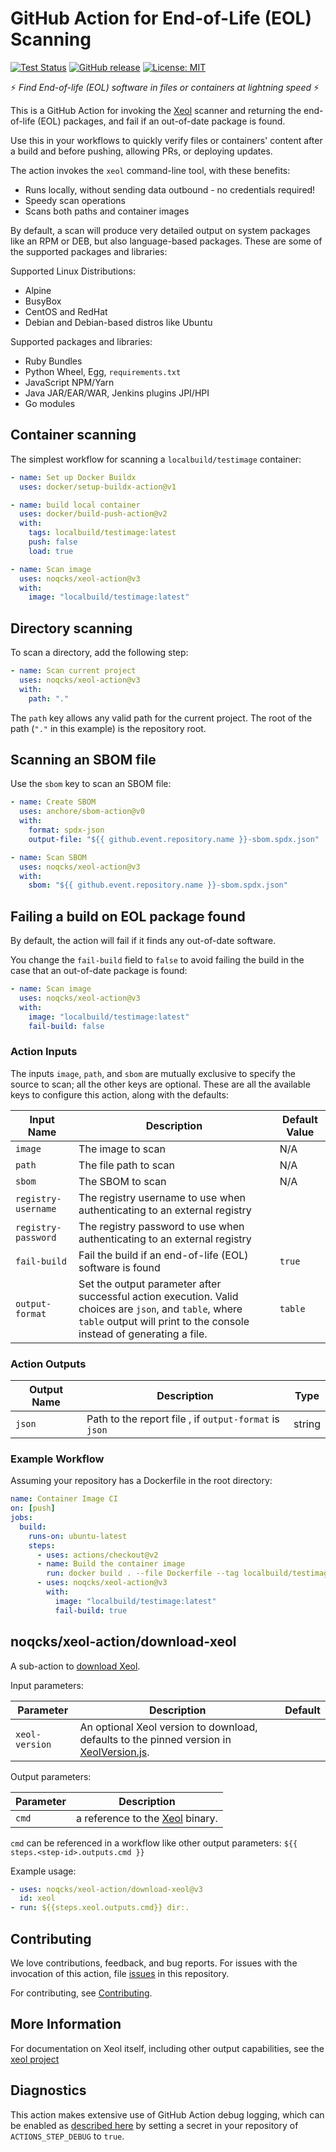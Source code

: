 # GitHub Action for End-of-Life (EOL) Scanning

[![Test Status][test-img]][test]
[![GitHub release](https://img.shields.io/github/release/noqcks/xeol-action.svg)](https://github.com/noqcks/xeol-action/releases/latest)
[![License: MIT](https://img.shields.io/github/license/noqcks/xeol-action)](https://img.shields.io/github/license/noqcks/xeol-action)

:zap: _Find End-of-life (EOL) software in files or containers at lightning speed_ :zap:

This is a GitHub Action for invoking the [Xeol](https://github.com/noqcks/xeol) scanner and returning the end-of-life (EOL) packages,
and fail if an out-of-date package is found.

Use this in your workflows to quickly verify files or containers' content after a build and before pushing, allowing PRs, or deploying updates.

The action invokes the `xeol` command-line tool, with these benefits:

- Runs locally, without sending data outbound - no credentials required!
- Speedy scan operations
- Scans both paths and container images

By default, a scan will produce very detailed output on system packages like an RPM or DEB, but also language-based packages. These are some of the supported packages and libraries:

Supported Linux Distributions:

- Alpine
- BusyBox
- CentOS and RedHat
- Debian and Debian-based distros like Ubuntu

Supported packages and libraries:

- Ruby Bundles
- Python Wheel, Egg, `requirements.txt`
- JavaScript NPM/Yarn
- Java JAR/EAR/WAR, Jenkins plugins JPI/HPI
- Go modules

## Container scanning

The simplest workflow for scanning a `localbuild/testimage` container:

```yaml
- name: Set up Docker Buildx
  uses: docker/setup-buildx-action@v1

- name: build local container
  uses: docker/build-push-action@v2
  with:
    tags: localbuild/testimage:latest
    push: false
    load: true

- name: Scan image
  uses: noqcks/xeol-action@v3
  with:
    image: "localbuild/testimage:latest"
```

## Directory scanning

To scan a directory, add the following step:

```yaml
- name: Scan current project
  uses: noqcks/xeol-action@v3
  with:
    path: "."
```

The `path` key allows any valid path for the current project. The root of the path (`"."` in this example) is the repository root.

## Scanning an SBOM file

Use the `sbom` key to scan an SBOM file:

```yaml
- name: Create SBOM
  uses: anchore/sbom-action@v0
  with:
    format: spdx-json
    output-file: "${{ github.event.repository.name }}-sbom.spdx.json"

- name: Scan SBOM
  uses: noqcks/xeol-action@v3
  with:
    sbom: "${{ github.event.repository.name }}-sbom.spdx.json"
```

## Failing a build on EOL package found

By default, the action will fail if it finds any out-of-date software.

You change the `fail-build` field to `false` to avoid failing the build in the case that an out-of-date package is found:

```yaml
- name: Scan image
  uses: noqcks/xeol-action@v3
  with:
    image: "localbuild/testimage:latest"
    fail-build: false
```

### Action Inputs

The inputs `image`, `path`, and `sbom` are mutually exclusive to specify the source to scan; all the other keys are optional. These are all the available keys to configure this action, along with the defaults:

| Input Name          | Description                                                                                                                                                                                                                                                      | Default Value |
| ------------------- | ---------------------------------------------------------------------------------------------------------------------------------------------------------------------------------------------------------------------------------------------------------------- | ------------- |
| `image`             | The image to scan                                                                                                                                                                                                                                                | N/A           |
| `path`              | The file path to scan                                                                                                                                                                                                                                            | N/A           |
| `sbom`              | The SBOM to scan                                                                                                                                                                                                                                                 | N/A           |
| `registry-username` | The registry username to use when authenticating to an external registry                                                                                                                                                                                         |               |
| `registry-password` | The registry password to use when authenticating to an external registry                                                                                                                                                                                         |               |
| `fail-build`        | Fail the build if an end-of-life (EOL) software is found                                                                                                                   | `true`        |
| `output-format`     | Set the output parameter after successful action execution. Valid choices are `json`, and `table`, where `table` output will print to the console instead of generating a file.                                                                         | `table`       |


### Action Outputs

| Output Name | Description                                                  | Type   |
| ----------- | ------------------------------------------------------------ | ------ |
| `json`      | Path to the report file , if `output-format` is `json`       | string |

### Example Workflow

Assuming your repository has a Dockerfile in the root directory:

```yaml
name: Container Image CI
on: [push]
jobs:
  build:
    runs-on: ubuntu-latest
    steps:
      - uses: actions/checkout@v2
      - name: Build the container image
        run: docker build . --file Dockerfile --tag localbuild/testimage:latest
      - uses: noqcks/xeol-action@v3
        with:
          image: "localbuild/testimage:latest"
          fail-build: true
```

## noqcks/xeol-action/download-xeol

A sub-action to [download Xeol](download-xeol/action.yml).

Input parameters:

| Parameter       | Description                                                                                                  | Default |
| --------------- | ------------------------------------------------------------------------------------------------------------ | ------- |
| `xeol-version` | An optional Xeol version to download, defaults to the pinned version in [XeolVersion.js](XeolVersion.js). |         |

Output parameters:

| Parameter | Description                                                          |
| --------- | -------------------------------------------------------------------- |
| `cmd`     | a reference to the [Xeol](https://github.com/noqcks/xeol) binary. |

`cmd` can be referenced in a workflow like other output parameters:
`${{ steps.<step-id>.outputs.cmd }}`

Example usage:

```yaml
- uses: noqcks/xeol-action/download-xeol@v3
  id: xeol
- run: ${{steps.xeol.outputs.cmd}} dir:.
```

## Contributing

We love contributions, feedback, and bug reports. For issues with the invocation of this action, file [issues](https://github.com/noqcks/xeol-action/issues) in this repository.

For contributing, see [Contributing](CONTRIBUTING.md).

## More Information

For documentation on Xeol itself, including other output capabilities, see the [xeol project](https://github.com/noqcks/xeol)

[test]: https://github.com/noqcks/xeol-action
[test-img]: https://github.com/noqcks/xeol-action/workflows/Tests/badge.svg

## Diagnostics

This action makes extensive use of GitHub Action debug logging,
which can be enabled as [described here](https://github.com/actions/toolkit/blob/master/docs/action-debugging.md)
by setting a secret in your repository of `ACTIONS_STEP_DEBUG` to `true`.
